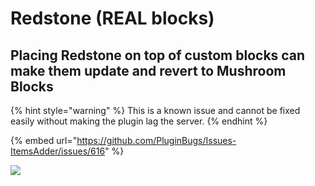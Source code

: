 # Redstone (REAL blocks)

## Placing Redstone on top of custom blocks can make them update and revert to Mushroom Blocks

{% hint style="warning" %}
This is a known issue and cannot be fixed easily without making the plugin lag the server.
{% endhint %}

{% embed url="https://github.com/PluginBugs/Issues-ItemsAdder/issues/616" %}

![](<../../../.gitbook/assets/immagine (36).png>)
